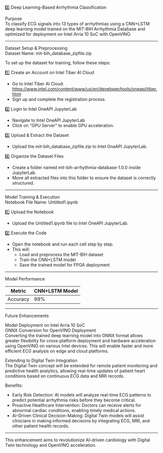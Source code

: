 3️⃣ Deep Learning-Based Arrhythmia Classification  

Purpose  
To classify ECG signals into 13 types of arrhythmias using a CNN+LSTM deep learning model trained on the MIT-BIH Arrhythmia Database and optimized for deployment on Intel Arria 10 SoC with OpenVINO.  

---

Dataset Setup & Preprocessing  
Dataset Name: mit-bih_database_zipfile.zip  

To set up the dataset for training, follow these steps:  

1️⃣ Create an Account on Intel Tiber AI Cloud  
- Go to Intel Tiber AI Cloud: https://www.intel.com/content/www/us/en/developer/tools/oneapi/tiber.html  
- Sign up and complete the registration process.  

2️⃣ Login to Intel OneAPI JupyterLab  
- Navigate to Intel OneAPI JupyterLab  
- Click on "GPU Server" to enable GPU acceleration.  

3️⃣ Upload & Extract the Dataset  
- Upload the mit-bih_database_zipfile.zip to Intel OneAPI JupyterLab.  

4️⃣ Organize the Dataset Files  
- Create a folder named mit-bih-arrhythmia-database-1.0.0 inside JupyterLab.  
- Move all extracted files into this folder to ensure the dataset is correctly structured.  

---

Model Training & Execution  
Notebook File Name: Untitled1.ipynb  

1️⃣ Upload the Notebook  
- Upload the Untitled1.ipynb file to Intel OneAPI JupyterLab.  

2️⃣ Execute the Code  
- Open the notebook and run each cell step by step.  
- This will:  
  - Load and preprocess the MIT-BIH dataset  
  - Train the CNN+LSTM model  
  - Save the trained model for FPGA deployment  

---

Model Performance  

| Metric       | CNN+LSTM Model |  
|--------------|----------------|  
| Accuracy     | 99%            |  

---

Future Enhancements  

Model Deployment on Intel Arria 10 SoC  
ONNX Conversion for OpenVINO Deployment  
Converting the trained deep learning model into ONNX format allows greater flexibility for cross-platform deployment and hardware acceleration using OpenVINO on various Intel devices. This will enable faster and more efficient ECG analysis on edge and cloud platforms.  

Extending to Digital Twin Integration  
The Digital Twin concept will be extended for remote patient monitoring and predictive health analytics, allowing real-time updates of patient heart conditions based on continuous ECG data and MRI records.  

Benefits:  
- Early Risk Detection: AI models will analyze real-time ECG patterns to predict potential arrhythmia risks before they become critical.  
- Proactive Healthcare Intervention: Doctors can receive alerts for abnormal cardiac conditions, enabling timely medical actions.  
- AI-Driven Clinical Decision-Making: Digital Twin models will assist clinicians in making informed decisions by integrating ECG, MRI, and other patient health records.  

---

This enhancement aims to revolutionize AI-driven cardiology with Digital Twin technology and OpenVINO acceleration.  
